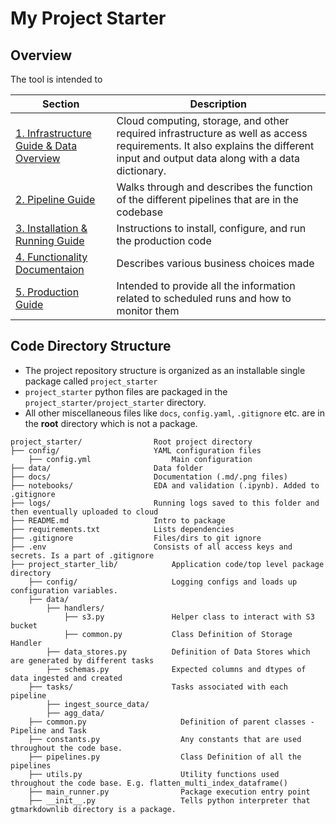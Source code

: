 # My Project Starter


## Overview

The tool is intended to   

Section | Description
--- | ---
[1. Infrastructure Guide & Data Overview](docs/INFRASTRUCTURE_GUIDE.md) | Cloud computing, storage, and other required infrastructure as well as access requirements. It also explains the different input and output data along with a data dictionary. 
[2. Pipeline Guide](docs/PIPELINE_GUIDE.md) | Walks through and describes the function of the different pipelines that are in the  codebase
[3. Installation & Running Guide](docs/INSTALLATION_GUIDE.md) | Instructions to install, configure, and run the production code
[4. Functionality Documentaion](docs/FUNCTIONALITY_DOCUMENTATION.md) | Describes various business choices made 
[5. Production Guide](docs/PRODUCTION_GUIDE.md) |  Intended to provide all the information related to scheduled runs and how to monitor them


## Code Directory Structure

* The project repository structure is organized as an installable single package called `project_starter`
* `project_starter` python files are packaged in the `project_starter/project_starter` directory. 
* All other miscellaneous files like `docs`, `config.yaml`, `.gitignore` etc. are in the **root**  directory which is not a package. 

```tree
project_starter/                Root project directory
├── config/                     YAML configuration files
    ├── config.yml                  Main configuration      
├── data/                       Data folder 
├── docs/                       Documentation (.md/.png files)
├── notebooks/                  EDA and validation (.ipynb). Added to .gitignore
├── logs/                       Running logs saved to this folder and then eventually uploaded to cloud
├── README.md                   Intro to package
├── requirements.txt            Lists dependencies
├── .gitignore                  Files/dirs to git ignore
├── .env                        Consists of all access keys and secrets. Is a part of .gitignore
├── project_starter_lib/            Application code/top level package directory
    ├── config/                     Logging configs and loads up configuration variables. 
    ├── data/
        ├── handlers/
            ├── s3.py               Helper class to interact with S3 bucket
            ├── common.py           Class Definition of Storage Handler
        ├── data_stores.py          Definition of Data Stores which are generated by different tasks 
        ├── schemas.py              Expected columns and dtypes of data ingested and created
    ├── tasks/                      Tasks associated with each pipeline
        ├── ingest_source_data/       
        ├── agg_data/                 
    ├── common.py                     Definition of parent classes - Pipeline and Task
    ├── constants.py                  Any constants that are used throughout the code base. 
    ├── pipelines.py                  Class Definition of all the pipelines
    ├── utils.py                      Utility functions used throughout the code base. E.g. flatten_multi_index_dataframe()
    ├── main_runner.py                Package execution entry point
    ├── __init__.py                   Tells python interpreter that gtmarkdownlib directory is a package. 
```


